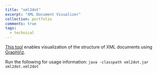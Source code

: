 ```yaml
---
title: "xml2dot"
excerpt: "XML Document Visualizer"
collection: portfolio
comments: true
tags: 
  - technical
---
```


[This tool](/files/xml2dot.jar) enables visualization of the structure of XML documents using [GraphViz](http://www.graphviz.org/).  

Run the following for usage information:
`java -classpath xml2dot.jar xml2dot.xml2dot` 